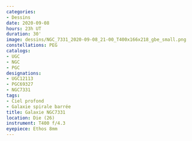 ```yaml
---
categories:
- Dessins
date: 2020-09-08
hours: 23h UT
duration: 30'
image: dessins/NGC_7331_2020-09-08_21-00_T400x166x218_gbe_small.png
constellations: PEG
catalogs:
- UGC
- NGC
- PGC
designations:
- UGC12113
- PGC69327 
- NGC7331
tags:
- Ciel profond
- Galaxie spirale barrée
title: Galaxie NGC7331
location: Die (26)
instrument: T400 f/4.3
eyepiece: Ethos 8mm
---
```

